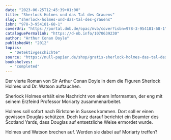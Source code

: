 ```yaml
---
date: "2023-06-25T12:45:39+01:00"
title: "Sherlock Holmes und das Tal des Grauens"
slug: "sherlock-holmes-und-das-tal-des-grauens"
isbn: "978-3-954181-68-1"
coverUri: "https://portal.dnb.de/opac/mvb/cover?isbn=978-3-954181-68-1"
cataloguePermalink: "https://d-nb.info/1070639230"
author: "Arthur Conan Doyle"
publishedAt: "2012"
topics:
  - "Detektivgeschichte"
source: "https://null-papier.de/shop/gratis-sherlock-holmes-das-tal-des-grauens/"
bookshelves:
  - "completed"
---
```

Der vierte Roman von Sir Arthur Conan Doyle in dem die Figuren Sherlock Holmes 
und Dr. Watson auftauchen.

Sherlock Holmes erhält eine Nachricht von einem Informanten, der eng mit seinem 
Erzfeind Professor Moriarty zusammenarbeitet.

Holmes soll sofort nach Birlstone in Sussex kommen. Dort soll er einen gewissen 
Douglas schützen. Doch kurz darauf berichtet ein Beamter des Scotland Yards, 
dass Douglas auf entsetzliche Weise ermordet wurde.

Holmes und Watson brechen auf. Werden sie dabei auf Moriarty treffen?